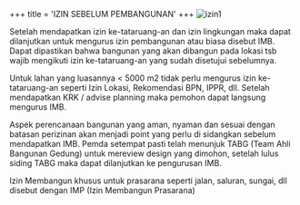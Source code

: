 +++
title = 'IZIN SEBELUM PEMBANGUNAN'
+++
![izin1](/hugopembangunan/images/izin-sebelum-pembangunan.png)

Setelah mendapatkan izin ke-tataruang-an dan izin lingkungan maka dapat dilanjutkan untuk mengurus izin pembangunan atau biasa disebut IMB. Dapat dipastikan bahwa bangunan yang akan dibangun pada lokasi tsb wajib mengikuti izin ke-tataruang-an yang sudah disetujui sebelumnya.

Untuk lahan yang luasannya < 5000 m2 tidak perlu mengurus izin ke-tataruang-an seperti Izin Lokasi, Rekomendasi BPN, IPPR, dll. Setelah mendapatkan KRK / advise planning maka pemohon dapat langsung mengurus IMB.

Aspek perencanaan bangunan yang aman, nyaman dan sesuai dengan batasan perizinan akan menjadi point yang perlu di sidangkan sebelum mendapatkan IMB. Pemda setempat pasti telah menunjuk TABG (Team Ahli Bangunan Gedung) untuk mereview design yang dimohon, setelah lulus siding TABG maka dapat dilanjutkan ke pengurusan IMB.

Izin Membangun khusus untuk prasarana seperti jalan, saluran, sungai, dll disebut dengan IMP (Izin Membangun Prasarana)